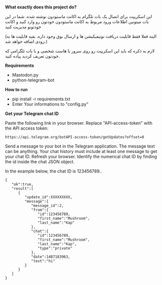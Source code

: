 **What exactly does this project do?**

این اسکریپت برای اتصال یک بات تلگرام به اکانت ماستودون نوشته شده. شما در این بات میتونین اطلاعات ورود مربوط به اکانت ماستودون خودتون رو وارد کنید و اکانت خودتونو مدیریت کنید 

(البته فعلا فقط قابلیت دریافت نوتیفیکیشن ها و ارسال بوق وجود داره. بقیه قابلیت ها به زودی اضافه خواهد شد.)

لازم به ذکره که باید این اسکریپت رو روی سرور یا هاست شخصی و با بات تلگرامی که خودتون تعریف کردید پیاده کنید.

**Requirements**
* Mastodon.py
* python-telegram-bot

**How to run**
* pip install -r requirements.txt
* Enter Your informations to "config.py"

**Get your Telegram chat ID**

Paste the following link in your browser. Replace "API-access-token" with the API access token:

    https://api.telegram.org/botAPI-access-token/getUpdates?offset=0
    
Send a message to your bot in the Telegram application. The message text can be anything. Your chat history must include at least one message to get your chat ID.
Refresh your browser.
Identify the numerical chat ID by finding the id inside the chat JSON object.

In the example below, the chat ID is 123456789..

```
{  
   "ok":true,
   "result":[  
      {  
         "update_id":XXXXXXXXX,
         "message":{  
            "message_id":2,
            "from":{  
               "id":123456789,
               "first_name":"Mushroom",
               "last_name":"Kap"
            },
            "chat":{  
               "id":123456789,
               "first_name":"Mushroom",
               "last_name":"Kap",
               "type":"private"
            },
            "date":1487183963,
            "text":"hi"
         }
      }
   ]
}
```
